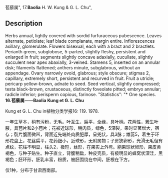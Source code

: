 苞藜属",
17.**Baolia** H. W. Kung & G. L. Chu",

## Description
Herbs annual, lightly covered with sordid furfuraceous pubescence. Leaves alternate, petiolate; leaf blade complanate, margin entire. Inflorescences axillary, glomerulate. Flowers bisexual, each with a bract and 2 bractlets. Perianth green, subglobose, 5-parted, slightly fleshy, persistent and enlarged in fruit; segments slightly concave adaxially, cucullate, slightly succulent near apex abaxially, 3-veined. Stamens 5, inserted on an annular disk; filaments flattened; anthers minute, subglabrous, without an appendage. Ovary narrowly ovoid, glabrous; style obscure; stigmas 2, capillary, extremely short, persistent and recurved in fruit. Fruit a utricle; pericarp yellow-brown, adnate to seed. Seed vertical, slightly compressed; testa black-brown, crustaceous, distinctly foveolate pitted; embryo annular; radicle inferior; perisperm copious, farinose.
  "Statistics": "* One species.
**16.苞藜属——Baolia Kung et G. L. Chu**

Kung et G. L. Chu in植物分类学报16: 119. 1978.

一年生草本，稍有污粉，无毛。叶互生，扁平，全缘，具叶柄。花两性，簇生叶腋，具苞片和2小苞片；花被近球形，稍肉质，绿色，5深裂，果时显著增大，宿存；裂片腹面微凹，背面近先端处肉质肥厚，呈兜状，具3脉；雄蕊5，着生于环形花盘上，花丝扁平，花药细小，近球形，无附属物；子房狭卵形，光滑无毛但有点纹，花柱不明显，柱头2，极短，丝形，在果实上外弯。胞果球状卵形，果皮黄褐色，与种子贴生。种子直立，背腹稍扁，种皮壳质，有极明显的蜂窝状深洼，黑褐色；胚环形，胚乳丰富，粉质，被胚围绕在中间，胚根在下方。

仅1种，分布于甘肃西南部。
